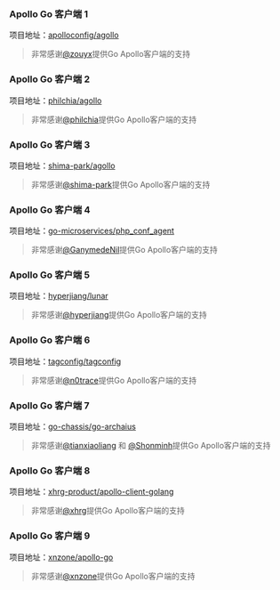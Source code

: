 ### Apollo Go 客户端 1
项目地址：[apolloconfig/agollo](https://github.com/apolloconfig/agollo)

> 非常感谢[@zouyx](https://github.com/zouyx)提供Go Apollo客户端的支持

### Apollo Go 客户端 2
项目地址：[philchia/agollo](https://github.com/philchia/agollo)

> 非常感谢[@philchia](https://github.com/philchia)提供Go Apollo客户端的支持

### Apollo Go 客户端 3
项目地址：[shima-park/agollo](https://github.com/shima-park/agollo)

> 非常感谢[@shima-park](https://github.com/shima-park)提供Go Apollo客户端的支持

### Apollo Go 客户端 4
项目地址：[go-microservices/php_conf_agent](https://github.com/go-microservices/php_conf_agent)

> 非常感谢[@GanymedeNil](https://github.com/GanymedeNil)提供Go Apollo客户端的支持

### Apollo Go 客户端 5
项目地址：[hyperjiang/lunar](https://github.com/hyperjiang/lunar)

> 非常感谢[@hyperjiang](https://github.com/hyperjiang)提供Go Apollo客户端的支持

### Apollo Go 客户端 6
项目地址：[tagconfig/tagconfig](https://github.com/tagconfig/tagconfig)

> 非常感谢[@n0trace](https://github.com/n0trace)提供Go Apollo客户端的支持

### Apollo Go 客户端 7
项目地址：[go-chassis/go-archaius](https://github.com/go-chassis/go-archaius/tree/master/examples/apollo)

> 非常感谢[@tianxiaoliang](https://github.com/tianxiaoliang) 和 [@Shonminh](https://github.com/Shonminh)提供Go Apollo客户端的支持

### Apollo Go 客户端 8
项目地址：[xhrg-product/apollo-client-golang](https://github.com/xhrg-product/apollo-client-golang)

> 非常感谢[@xhrg](https://github.com/xhrg)提供Go Apollo客户端的支持

### Apollo Go 客户端 9
项目地址：[xnzone/apollo-go](https://github.com/xnzone/apollo-go)

> 非常感谢[@xnzone](https://github.com/xnzone)提供Go Apollo客户端的支持

